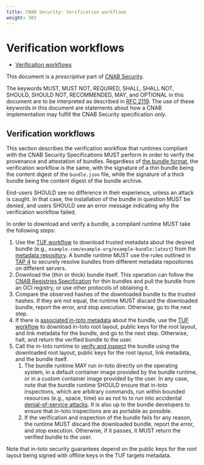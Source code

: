 ```yaml
---
title: CNAB Security: Verification workflows
weight: 303
---
```


# Verification workflows

- [Verification workflows](#verification-workflows)

This document is a _prescriptive_ part of [CNAB Security](300-CNAB-security.md).

The keywords MUST, MUST NOT, REQUIRED, SHALL, SHALL NOT, SHOULD, SHOULD NOT, RECOMMENDED, MAY, and OPTIONAL in this document are to be interpreted as described in [RFC 2119](https://tools.ietf.org/html/rfc2119). The use of these keywords in this document are statements about how a CNAB implementation may fulfill the CNAB Security specification _only_.

## Verification workflows

This section describes the verification workflow that runtimes compliant with the CNAB Security Specifications MUST perform in order to verify the provenance and attestation of bundles. Regardless of [the bundle format][bundle-formats], the verification workflow is the same, with the signature of a thin bundle being the content digest of the `bundle.json` file, while the signature of a thick bundle being the content digest of the bundle archive.

End-users SHOULD see no difference in their experience, unless an attack is caught. In that case, the installation of the bundle in question MUST be denied, and users SHOULD see an error message indicating why the verification workflow failed.

In order to download and verify a bundle, a compliant runtime MUST take the following steps:

1. Use the [TUF workflow][tuf-workflow] to download trusted metadata about the desired bundle (e.g., `example.com/example-org/example-bundle:latest`) from the [metadata repository][metadata-repository]. A bundle runtime MUST use the rules outlined in [TAP 4](https://github.com/theupdateframework/taps/blob/master/tap4.md) to securely resolve bundles from different metadata repositories on different servers.
1. Download the (thin or thick) bundle itself. This operation can follow the [CNAB Registries Specification][registry-spec] for thin bundles and pull the bundle from an OCI registry, or use other protocols of obtaining it.
1. Compare the observed hashes of the downloaded bundle to the trusted hashes. If they are not equal, the runtime MUST discard the downloaded bundle, report the error, and stop execution. Otherwise, go to the next step.
1. If there is [associated in-toto metadata][metadata-repository] about the bundle, use the [TUF workflow][tuf-workflow] to download in-toto root layout, public keys for the root layout, and link metadata for the bundle, and go to the next step. Otherwise, halt, and return the verified bundle to the user.
1. Call the in-toto runtime to [verify and inspect](https://github.com/in-toto/docs/blob/e9806a000c32dea73f6044a140386f601c7d4e18/in-toto-spec.md#52-verifying-the-final-product) the bundle using the downloaded root layout, public keys for the root layout, link metadata, and the bundle itself.
    1. The bundle runtime MAY run in-toto directly on the operating system, in a default container image provided by the bundle runtime, or in a custom container image provided by the user. In any case, note that the bundle runtime SHOULD ensure that in-toto inspections, which are arbitrary commands, run within bounded resources (e.g., space, time) so as not to to run into accidental [denial-of-service attacks](https://en.wikipedia.org/wiki/Denial-of-service_attack). It is also up to the bundle developers to ensure that in-toto inspections are as portable as possible.
    1. If the verification and inspection of the bundle fails for any reason, the runtime MUST discard the downloaded bundle, report the error, and stop execution. Otherwise, if it passes, it MUST return the verified bundle to the user.

Note that in-toto security guarantees depend on the public keys for the root layout being signed with offline keys in the TUF targets metadata.

[bundle-formats]: 104-bundle-formats.md
[metadata-repository]: 301-metadata-repositories.md
[registry-spec]: 200-CNAB-registries.md
[tuf-workflow]: https://github.com/theupdateframework/specification/blob/master/tuf-spec.md#5-detailed-workflows
